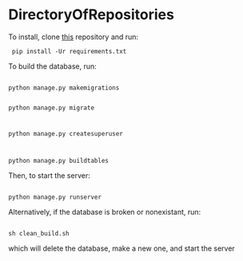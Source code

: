 # DirectoryOfRepositories

To install, clone [this](https://github.com/mfraezz/DirectoryOfRepositories) repository and run:

<code> pip install -Ur requirements.txt </code>

To build the database, run:

<code>
python manage.py makemigrations

python manage.py migrate

python manage.py createsuperuser

python manage.py buildtables
</code>

Then, to start the server:

<code>
python manage.py runserver
</code>

Alternatively, if the database is broken or nonexistant, run:

<code>
sh clean_build.sh
</code>

which will delete the database, make a new one, and start the server
